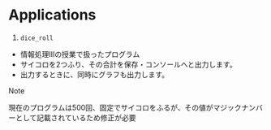 # Applications

1. `dice_roll`

- 情報処理Ⅲの授業で扱ったプログラム
- サイコロを2つふり、その合計を保存・コンソールへと出力します。
- 出力するときに、同時にグラフも出力します。

> [!NOTE]
> 現在のプログラムは500回、固定でサイコロをふるが、その値がマジックナンバーとして記載されているため修正が必要